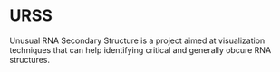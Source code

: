 URSS
=============

Unusual RNA Secondary Structure is a project aimed at visualization techniques that can help identifying critical and generally obcure RNA structures.
